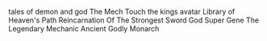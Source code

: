tales of demon and god
The Mech Touch
the kings avatar
Library of Heaven's Path
Reincarnation Of The Strongest Sword God
Super Gene
The Legendary Mechanic
Ancient Godly Monarch